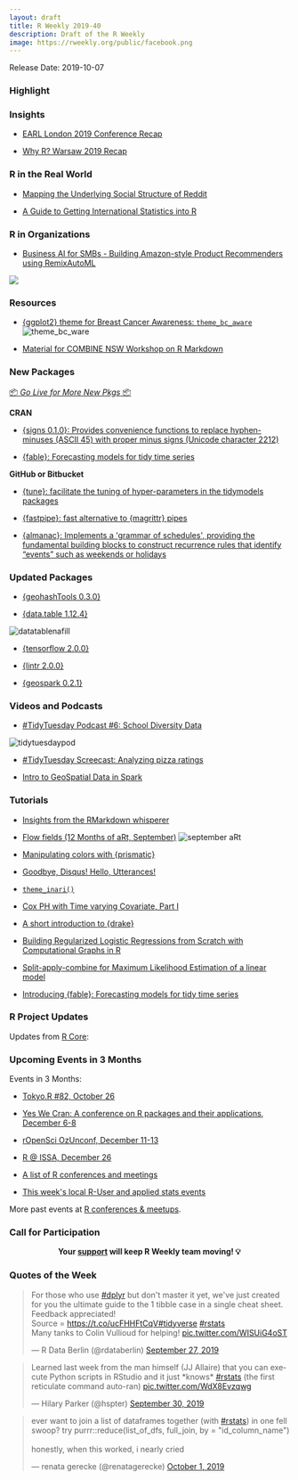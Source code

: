 ```yaml
---
layout: draft
title: R Weekly 2019-40
description: Draft of the R Weekly
image: https://rweekly.org/public/facebook.png
---
```


Release Date: 2019-10-07

###  Highlight



### Insights

+ [EARL London 2019 Conference Recap](https://appsilon.com/earl-london-2019-conference-recap/)

+ [Why R? Warsaw 2019 Recap](https://appsilon.com/why-r-warsaw-2019-recap/)


### R in the Real World

+ [Mapping the Underlying Social Structure of Reddit](https://datadiarist.github.io/post/mapping-the-underlying-social-structure-of-reddit/)

+ [A Guide to Getting International Statistics into R](https://erikgahner.dk/2019/a-guide-to-getting-international-statistics-into-r/)


###  R in Organizations

+ [Business AI for SMBs - Building Amazon-style Product Recommenders using RemixAutoML](https://www.remixinstitute.com/blog/business-ai-for-small-to-medium-sized-businesses-with-remixautoml)

![](https://i2.wp.com/www.remixinstitute.com/wp-content/uploads/technology-companies-rd-expenditures-2017-remix-institute.png?w=1536&ssl=1)

###  Resources

+ [{ggplot2} theme for Breast Cancer Awareness: `theme_bc_aware`](https://github.com/louisahsmith/theme_bc_aware)
![theme_bc_ware](https://raw.githubusercontent.com/rweekly/image/master/2019-10-07/breastcancertheme.png)

+ [Material for COMBINE NSW Workshop on R Markdown](https://github.com/emitanaka/combine2019)

###  New Packages

<p class="added-hostname"><a href="https://rweekly.org/live" target="_blank" class="externalLink">📦 <i>Go Live for More New Pkgs</i> 📦</a></p>

**CRAN**

+ [{signs 0.1.0}: Provides convenience functions to replace hyphen-minuses (ASCII 45) with proper minus signs (Unicode character 2212)](https://cran.r-project.org/package=signs)

+ [{fable}: Forecasting models for tidy time series](https://cran.r-project.org/package=fable)

**GitHub or Bitbucket**

+ [{tune}: facilitate the tuning of hyper-parameters in the tidymodels packages](https://github.com/tidymodels/tune)

+ [{fastpipe}: fast alternative to {magrittr} pipes](https://github.com/moodymudskipper/fastpipe)

+ [{almanac}: Implements a 'grammar of schedules', providing the fundamental building blocks to construct recurrence rules that identify “events” such as weekends or holidays](https://github.com/DavisVaughan/almanac)

### Updated Packages

+ [{geohashTools 0.3.0}](https://github.com/MichaelChirico/geohashTools)

+ [{data.table 1.12.4}](https://cran.r-project.org/package=data.table)

![datatablenafill](https://raw.githubusercontent.com/rweekly/image/master/2019-10-07/datatablenafill.png)

+ [{tensorflow 2.0.0}](https://cran.r-project.org/package=tensorflow)

+ [{lintr 2.0.0}](https://www.jimhester.com/post/lintr-2-0-0/)

+ [{geospark 0.2.1}](https://cran.r-project.org/package=geospark)

###  Videos and Podcasts

+ [#TidyTuesday Podcast #6: School Diversity Data](https://www.tidytuesday.com/6)

![tidytuesdaypod](https://raw.githubusercontent.com/rweekly/image/master/2019-10-07/tidytuespod.png)

+ [#TidyTuesday Screecast: Analyzing pizza ratings](https://www.youtube.com/watch?v=Mkac8DHScps)

+ [Intro to GeoSpatial Data in Spark](https://www.youtube.com/watch?v=qgCAqL6uKRA)

###  Tutorials

+ [Insights from the RMarkdown whisperer](http://jenrichmond.rbind.io/post/insights-from-the-markdown-whisperer/)

+ [Flow fields (12 Months of aRt, September)](https://www.williamrchase.com/post/flow-fields-12-months-of-art-september/)
![september aRt](https://raw.githubusercontent.com/rweekly/image/master/2019-10-07/septArt.png)

+ [Manipulating colors with {prismatic}](https://www.hvitfeldt.me/blog/manipulating-colors-with-prismatic/)

+ [Goodbye, Disqus! Hello, Utterances!](https://masalmon.eu/2019/10/02/disqus/)

+ [`theme_inari()`](http://lenkiefer.com/2019/09/23/theme-inari/)

+ [Cox PH with Time varying Covariate, Part I](https://www.leynu.com/post/2019-09-28-surv-time-varying/)

+ [A short introduction to {drake}](https://data.nozav.org/post/2019-a-short-introduction-to-drake/)

+ [Building Regularized Logistic Regressions from Scratch with Computational Graphs in R](https://nanx.me/blog/post/cgraph-logreg/)

+ [Split-apply-combine for Maximum Likelihood Estimation of a linear model](https://www.brodrigues.co/blog/2019-10-05-parallel_maxlik/)

+ [Introducing {fable}: Forecasting models for tidy time series](https://blog.mitchelloharawild.com/blog/fable/)

<!--<div class="post-more-begin></div><div class="post-more-end"></div>-->

###  R Project Updates

Updates from [R Core](http://developer.r-project.org/blosxom.cgi/R-devel/NEWS):


###  Upcoming Events in 3 Months

Events in 3 Months:

+ [Tokyo.R #82, October 26](https://tokyor.connpass.com/)

+ [Yes We Cran: A conference on R packages and their applications, December 6-8](https://www.thinksisu.org/event/yeswecran/)

+ [rOpenSci OzUnconf, December 11-13](https://ozunconf19.ropensci.org/) 

+ [R @ ISSA, December 26](https://r-iisa2019.rbind.io/)

+ [A list of R conferences and meetings](https://jumpingrivers.github.io/meetingsR/events.html)

+ [This week's local R-User and applied stats events](https://community.rstudio.com/c/irl)


More past events at [R conferences & meetups](https://conf.rweekly.org).

###  Call for Participation


<p class="hide-support added-hostname support-rweekly" style="text-align: center;font-weight: bold;">Your <a class="non-visited externalLink" href="https://www.patreon.com/rweekly" onclick="pas(this)">support</a> will keep R Weekly team moving! 💡</p>

###  Quotes of the Week

<blockquote class="twitter-tweet"><p lang="en" dir="ltr">For those who use <a href="https://twitter.com/hashtag/dplyr?src=hash&amp;ref_src=twsrc%5Etfw">#dplyr</a> but don&#39;t master it yet, we&#39;ve just created for you the ultimate guide to the 1 tibble case in a single cheat sheet. Feedback appreciated!<br>Source = <a href="https://t.co/ucFHHFtCqV">https://t.co/ucFHHFtCqV</a><a href="https://twitter.com/hashtag/tidyverse?src=hash&amp;ref_src=twsrc%5Etfw">#tidyverse</a> <a href="https://twitter.com/hashtag/rstats?src=hash&amp;ref_src=twsrc%5Etfw">#rstats</a><br>Many tanks to Colin Vullioud for helping! <a href="https://t.co/WISUiG4oST">pic.twitter.com/WISUiG4oST</a></p>&mdash; R Data Berlin (@rdataberlin) <a href="https://twitter.com/rdataberlin/status/1177640285477703680?ref_src=twsrc%5Etfw">September 27, 2019</a></blockquote> <script async src="https://platform.twitter.com/widgets.js" charset="utf-8"></script> 

<blockquote class="twitter-tweet"><p lang="en" dir="ltr">Learned last week from the man himself (JJ Allaire) that you can execute Python scripts in RStudio and it just *knows* <a href="https://twitter.com/hashtag/rstats?src=hash&amp;ref_src=twsrc%5Etfw">#rstats</a> (the first reticulate command auto-ran) <a href="https://t.co/WdX8Evzqwg">pic.twitter.com/WdX8Evzqwg</a></p>&mdash; Hilary Parker (@hspter) <a href="https://twitter.com/hspter/status/1178799955999281152?ref_src=twsrc%5Etfw">September 30, 2019</a></blockquote> <script async src="https://platform.twitter.com/widgets.js" charset="utf-8"></script> 

<blockquote class="twitter-tweet"><p lang="en" dir="ltr">ever want to join a list of dataframes together (with <a href="https://twitter.com/hashtag/rstats?src=hash&amp;ref_src=twsrc%5Etfw">#rstats</a>) in one fell swoop? try purrr::reduce(list_of_dfs, full_join, by = &quot;id_column_name&quot;)<br><br>honestly, when this worked, i nearly cried</p>&mdash; renata gerecke (@renatagerecke) <a href="https://twitter.com/renatagerecke/status/1179161290662653958?ref_src=twsrc%5Etfw">October 1, 2019</a></blockquote> <script async src="https://platform.twitter.com/widgets.js" charset="utf-8"></script> 
